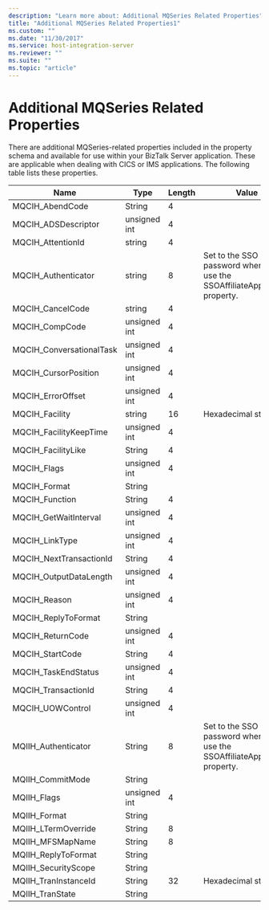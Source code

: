 ```yaml
---
description: "Learn more about: Additional MQSeries Related Properties"
title: "Additional MQSeries Related Properties1"
ms.custom: ""
ms.date: "11/30/2017"
ms.service: host-integration-server
ms.reviewer: ""
ms.suite: ""
ms.topic: "article"
---
```

# Additional MQSeries Related Properties
There are additional MQSeries-related properties included in the property schema and available for use within your BizTalk Server application. These are applicable when dealing with CICS or IMS applications. The following table lists these properties.  
  
|Name|Type|Length|Value|  
|----------|----------|------------|-----------|  
|MQCIH_AbendCode|String|4||  
|MQCIH_ADSDescriptor|unsigned int|4||  
|MQCIH_AttentionId|string|4||  
|MQCIH_Authenticator|string|8|Set to the SSO password when you use the SSOAffiliateApplication property.|  
|MQCIH_CancelCode|string|4||  
|MQCIH_CompCode|unsigned int|4||  
|MQCIH_ConversationalTask|unsigned int|4||  
|MQCIH_CursorPosition|unsigned int|4||  
|MQCIH_ErrorOffset|unsigned int|4||  
|MQCIH_Facility|string|16|Hexadecimal string|  
|MQCIH_FacilityKeepTime|unsigned int|4||  
|MQCIH_FacilityLike|String|4||  
|MQCIH_Flags|unsigned int|4||  
|MQCIH_Format|String|||  
|MQCIH_Function|String|4||  
|MQCIH_GetWaitInterval|unsigned int|4||  
|MQCIH_LinkType|unsigned int|4||  
|MQCIH_NextTransactionId|String|4||  
|MQCIH_OutputDataLength|unsigned int|4||  
|MQCIH_Reason|unsigned int|4||  
|MQCIH_ReplyToFormat|String|||  
|MQCIH_ReturnCode|unsigned int|4||  
|MQCIH_StartCode|String|4||  
|MQCIH_TaskEndStatus|unsigned int|4||  
|MQCIH_TransactionId|String|4||  
|MQCIH_UOWControl|unsigned int|4||  
|MQIIH_Authenticator|String|8|Set to the SSO password when you use the SSOAffiliateApplication property.|  
|MQIIH_CommitMode|String|||  
|MQIIH_Flags|unsigned int|4||  
|MQIIH_Format|String|||  
|MQIIH_LTermOverride|String|8||  
|MQIIH_MFSMapName|String|8||  
|MQIIH_ReplyToFormat|String|||  
|MQIIH_SecurityScope|String|||  
|MQIIH_TranInstanceId|String|32|Hexadecimal string|  
|MQIIH_TranState|String|||
